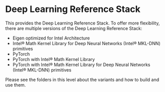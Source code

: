 # Deep Learning Reference Stack

This provides the Deep Learning Reference Stack. To offer more flexibility, there are multiple versions of the Deep Learning Reference Stack:
* Eigen optimized for Intel Architecture  
* Intel® Math Kernel Library for Deep Neural Networks (Intel® MKL-DNN) primitives
* PyTorch
* PyTorch with Intel® Math Kernel Library
* PyTorch with Intel® Math Kernel Library for Deep Neural Networks (Intel® MKL-DNN) primitives

Please see the folders in this level about the variants and how to build and use them.
